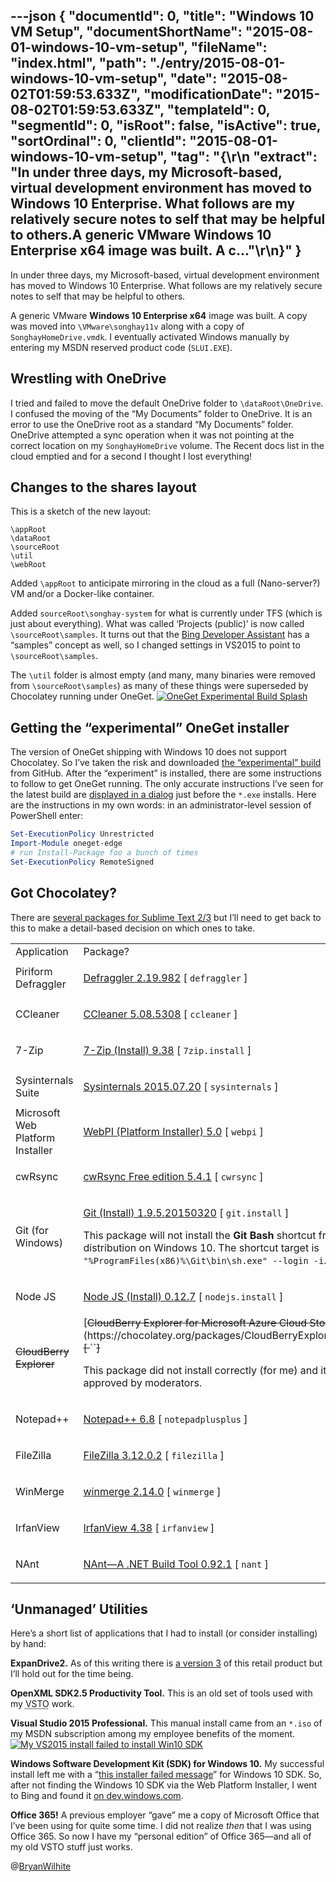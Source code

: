 ---json
{
  "documentId": 0,
  "title": "Windows 10 VM Setup",
  "documentShortName": "2015-08-01-windows-10-vm-setup",
  "fileName": "index.html",
  "path": "./entry/2015-08-01-windows-10-vm-setup",
  "date": "2015-08-02T01:59:53.633Z",
  "modificationDate": "2015-08-02T01:59:53.633Z",
  "templateId": 0,
  "segmentId": 0,
  "isRoot": false,
  "isActive": true,
  "sortOrdinal": 0,
  "clientId": "2015-08-01-windows-10-vm-setup",
  "tag": "{\r\n  \"extract\": \"In under three days, my Microsoft-based, virtual development environment has moved to Windows 10 Enterprise. What follows are my relatively secure notes to self that may be helpful to others.A generic VMware Windows 10 Enterprise x64 image was built. A c...\"\r\n}"
}
---

In under three days, my Microsoft-based, virtual development environment has moved to Windows 10 Enterprise. What follows are my relatively secure notes to self that may be helpful to others.

A generic VMware **Windows 10 Enterprise x64** image was built. A copy was moved into `\VMware\songhay11v` along with a copy of `SonghayHomeDrive.vmdk`. I eventually activated Windows manually by entering my MSDN reserved product code (`SLUI.EXE`).

## Wrestling with OneDrive

I tried and failed to move the default OneDrive folder to `\dataRoot\OneDrive`. I confused the moving of the “My Documents” folder to OneDrive. It is an error to use the OneDrive root as a standard “My Documents” folder. OneDrive attempted a sync operation when it was not pointing at the correct location on my `SonghayHomeDrive` volume. The Recent docs list in the cloud emptied and for a second I thought I lost everything!

## Changes to the shares layout

This is a sketch of the new layout:

```plaintext
\appRoot
\dataRoot
\sourceRoot
\util
\webRoot
```

Added `\appRoot` to anticipate mirroring in the cloud as a full (Nano-server?) VM and/or a Docker-like container.

Added `sourceRoot\songhay-system` for what is currently under TFS (which is just about everything). What was called ‘Projects (public)’ is now called `\sourceRoot\samples`. It turns out that the [Bing Developer Assistant](https://channel9.msdn.com/Shows/Visual-Studio-Toolbox/Bing-Developer-Assistant) has a “samples” concept as well, so I changed settings in VS2015 to point to `\sourceRoot\samples`.

The `\util` folder is almost empty (and many, many binaries were removed from `\sourceRoot\samples`) as many of these things were superseded by Chocolatey running under OneGet.
[<img alt="OneGet Experimental Build Splash" src="https://farm1.staticflickr.com/541/20155687415_1d9c8dcdba_m_d.jpg">](https://www.flickr.com/photos/wilhite/20155687415/in/dateposted-public/ "OneGet Experimental Build Splash")

## Getting the “experimental” OneGet installer

The version of OneGet shipping with Windows 10 does not support Chocolatey. So I’ve taken the risk and downloaded [the “experimental” build](https://github.com/OneGet/oneget) from GitHub. After the “experiment” is installed, there are some instructions to follow to get OneGet running. The only accurate instructions I’ve seen for the latest build are [displayed in a dialog](https://www.flickr.com/photos/wilhite/20155687415/in/dateposted-public/) just before the `*.exe` installs. Here are the instructions in my own words: in an administrator-level session of PowerShell enter:

```powershell
Set-ExecutionPolicy Unrestricted
Import-Module oneget-edge
# run Install-Package foo a bunch of times
Set-ExecutionPolicy RemoteSigned
```

## Got Chocolatey?

There are [several packages for Sublime Text 2/3](https://chocolatey.org/packages?q=sublime) but I’ll need to get back to this to make a detail-based decision on which ones to take.

<table class="WordWalkingStickTable"><tr><td>
Application
</td><td>
Package?
</td></tr><tr><td>
Piriform Defraggler
</td><td>

[Defraggler 2.19.982](https://chocolatey.org/packages/defraggler) [ `defraggler` ]

</td></tr><tr><td>
CCleaner
</td><td>

[CCleaner 5.08.5308](https://chocolatey.org/packages/ccleaner) [ `ccleaner` ]

</td></tr><tr><td>
7-Zip
</td><td>

[7-Zip (Install) 9.38](https://chocolatey.org/packages/7zip.install) [ `7zip.install` ]

</td></tr><tr><td>
Sysinternals Suite
</td><td>

[Sysinternals 2015.07.20](https://chocolatey.org/packages/sysinternals) [ `sysinternals` ]

</td></tr><tr><td>
Microsoft Web Platform Installer
</td><td>

[WebPI (Platform Installer) 5.0](https://chocolatey.org/packages/webpi) [ `webpi` ]

</td></tr><tr><td>
cwRsync
</td><td>

[cwRsync Free edition 5.4.1](https://chocolatey.org/packages/cwrsync) [ `cwrsync` ]

</td></tr><tr><td>
Git (for Windows)
</td><td>

[Git (Install) 1.9.5.20150320](https://chocolatey.org/packages/git.install) [ `git.install` ]

This package will not install the **Git Bash** shortcut from the original distribution on Windows 10. The shortcut target is `"%ProgramFiles(x86)%\Git\bin\sh.exe" --login -i`.
</td></tr><tr><td>
Node JS
</td><td>

[Node JS (Install) 0.12.7](https://chocolatey.org/packages/nodejs.install) [ `nodejs.install` ]

</td></tr><tr><td>
<span style="text-decoration:line-through;">CloudBerry Explorer</span>
</td><td>
[<span style="text-decoration:line-through;">CloudBerry Explorer for Microsoft Azure Cloud Storage 2.1.2.58</span>](https://chocolatey.org/packages/CloudBerryExplorer.AzureStorage)<span style="text-decoration:line-through;"> [ </span>``<span style="text-decoration:line-through;">]</span>

This package did not install correctly (for me) and it has not been approved by moderators.
</td></tr><tr><td>
Notepad++
</td><td>

[Notepad++ 6.8](https://chocolatey.org/packages/notepadplusplus) [ `notepadplusplus` ]

</td></tr><tr><td>
FileZilla
</td><td>

[FileZilla 3.12.0.2](https://chocolatey.org/packages/filezilla) [ `filezilla` ]

</td></tr><tr><td>
WinMerge
</td><td>

[winmerge 2.14.0](https://chocolatey.org/packages/winmerge) [ `winmerge` ]

</td></tr><tr><td>
IrfanView
</td><td>

[IrfanView 4.38](https://chocolatey.org/packages/irfanview) [ `irfanview` ]

</td></tr><tr><td>
NAnt
</td><td>

[NAnt—A .NET Build Tool 0.92.1](https://chocolatey.org/packages/NAnt) [ `nant` ]

</td></tr></table>

## ‘Unmanaged’ Utilities

Here’s a short list of applications that I had to install (or consider installing) by hand:

**ExpanDrive2.** As of this writing there is [a version 3](http://www.expandrive.com/) of this retail product but I’ll hold out for the time being.

**OpenXML SDK2.5 Productivity Tool.** This is an old set of tools used with my <acronym title="Visual Studio Tools for the Microsoft Office System">VSTO</acronym> work.

**Visual Studio 2015 Professional.** This manual install came from an `*.iso` of my MSDN subscription among my employee benefits of the moment.
[<img alt="My VS2015 install failed to install Win10 SDK" src="https://farm1.staticflickr.com/462/20147602842_82db9429ef_z_d.jpg">](https://www.flickr.com/photos/wilhite/20147602842/in/dateposted-public/ "My VS2015 install failed to install Win10 SDK")

**Windows Software Development Kit (SDK) for Windows 10.** My successful install left me with a “[this installer failed message](https://www.flickr.com/photos/wilhite/20147602842/in/dateposted-public/)” for Windows 10 SDK. So, after not finding the Windows 10 SDK via the Web Platform Installer, I went to Bing and found it [on dev.windows.com](https://dev.windows.com/en-US/downloads/windows-10-sdk).

**Office 365!** A previous employer “gave” me a copy of Microsoft Office that I’ve been using for quite some time. I did not realize *then* that I was using Office 365. So now I have my “personal edition” of Office 365—and all of my old VSTO stuff just works.

@[BryanWilhite](https://twitter.com/BryanWilhite)
